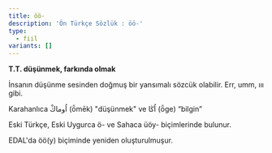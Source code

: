 ```yaml
---
title: öö-
description: 'Ön Türkçe Sözlük : öö-'
type:
  - fiil
variants: []
---
```

**T.T. düşünmek, farkında olmak&#32;**

İnsanın düşünme sesinden doğmuş bir yansımalı sözcük olabilir. Err, umm, ııı gibi.

Karahanlıca اُوماكْ (ȫmēk) "düşünmek" ve اُڭا (ȫge) “bilgin”

Eski Türkçe, Eski Uygurca ö- ve Sahaca üöy- biçimlerinde bulunur.

EDAL'da öö(y) biçiminde yeniden oluşturulmuşur.
